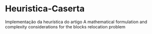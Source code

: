# Heuristica-Caserta
Implementação da heurística do artigo A mathematical formulation and complexity considerations for the blocks relocation problem
